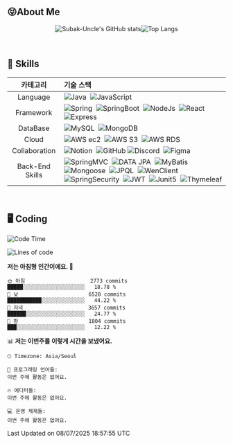 ##  😝About Me
<div align="center">
<!-- ![Subak-Uncle's GitHub stats](https://github-readme-stats-sigma-five.vercel.app/api?username=Subak-Uncle&show_icons=true&theme=gruvbox) -->

![Subak-Uncle's GitHub stats](https://github-readme-stats.vercel.app/api?username=Subak-Uncle&show_icons=true&theme=radical)![Top Langs](https://github-readme-stats-sigma-five.vercel.app/api/top-langs/?username=Subak-Uncle&layout=compact&theme=graywhite)

</div>

<br>

## 🐾 Skills

<div align="center">
  
|카테고리|기술 스택|
|:---:|:---|
|Language|![Java](https://img.shields.io/badge/Java-007396?style=flat)&nbsp; ![JavaScript](https://img.shields.io/badge/JavaScript-F7DF1E?style=flat&logo=javascript&logoColor=white)|
|Framework|![Spring](https://img.shields.io/badge/Spring-6DB33F?style=flat&logo=spring&logoColor=white)&nbsp; ![SpringBoot](https://img.shields.io/badge/SpringBoot-6DB33F?style=flat&logo=springboot&logoColor=white)&nbsp; ![NodeJs](https://img.shields.io/badge/Node.js-339933?style=flat&logo=Node.js&logoColor=white)&nbsp; ![React](https://img.shields.io/badge/React.js-61DAFB?style=flat&logo=React&logoColor=black)&nbsp; ![Express](https://img.shields.io/badge/Express-000000?style=flat&logo=Express&logoColor=white)|
|DataBase|![MySQL](https://img.shields.io/badge/MySQL-4479A1?style=flat&logo=MySQL&logoColor=white)&nbsp; ![MongoDB](https://img.shields.io/badge/MongoDB-47A248?style=flat&logo=MongoDB&logoColor=white)|
|Cloud|![AWS ec2](https://img.shields.io/badge/EC2-FF9900?style=flat&logo=amazonec2&logoColor=white)&nbsp; ![AWS S3](https://img.shields.io/badge/S3-569A31?style=flat&logo=amazons3&logoColor=white)&nbsp; ![AWS RDS](https://img.shields.io/badge/RDS-527FFF?style=flat&logo=amazonrds&logoColor=white)|
|Collaboration|![Notion](https://img.shields.io/badge/notion-000000?style=flat&logo=Notion&logoColor=white)&nbsp; ![GitHub](https://img.shields.io/badge/Github-181717?style=flat&logo=github&logoColor=white) ![Discord](https://img.shields.io/badge/Discord-5865F2?style=flat&logo=discord&logoColor=white)&nbsp; ![Figma](https://img.shields.io/badge/Figma-F24E1E?style=flat&logo=figma&logoColor=white)|
|Back-End Skills|![SpringMVC](https://img.shields.io/badge/SpringMVC-6DB33F?style=flat)&nbsp; ![DATA JPA](https://img.shields.io/badge/DATA_JPA-AA344D?style=flat)&nbsp; ![MyBatis](https://img.shields.io/badge/MyBatis-000000?style=flat)&nbsp; ![Mongoose](https://img.shields.io/badge/Mongoose-880000?style=flat&logo=mongoose&logoColor=white)&nbsp; ![JPQL](https://img.shields.io/badge/JPQL-46C3D0?style=flat)&nbsp; ![WenClient](https://img.shields.io/badge/WebClient-FECC00?style=flat)&nbsp; ![SpringSecurity](https://img.shields.io/badge/SpringSecurity-6DB33F?style=flat&logo=springsecurity&logoColor=white)&nbsp; ![JWT](https://img.shields.io/badge/JWT-000000?style=flat&logo=jsonwebtokens&logoColor=white)&nbsp; ![Junit5](https://img.shields.io/badge/Junit5-25A162?style=flat&logo=junit5&logoColor=white)&nbsp; ![Thymeleaf](https://img.shields.io/badge/Thymeleaf-005F0F?style=flat&logo=thymeleaf&logoColor=white)|

</div>

<br />

## 🖥️ Coding

<!--START_SECTION:waka-->
![Code Time](http://img.shields.io/badge/Code%20Time-945%20hrs%2044%20mins-blue)

![Lines of code](https://img.shields.io/badge/%EC%A0%80%EB%8A%94%20%EC%97%AC%ED%83%9C%EA%B9%8C%EC%A7%80%20-17.7%20million%20%EC%A4%84%EC%9D%98%20%EC%BD%94%EB%93%9C%EB%A5%BC%20%EC%9E%91%EC%84%B1%ED%96%88%EC%96%B4%EC%9A%94.-blue)

**저는 아침형 인간이에요. 🐤** 

```text
🌞 아침                     2773 commits        █████░░░░░░░░░░░░░░░░░░░░   18.78 % 
🌆 낮　                     6528 commits        ███████████░░░░░░░░░░░░░░   44.22 % 
🌃 저녁                     3657 commits        ██████░░░░░░░░░░░░░░░░░░░   24.77 % 
🌙 밤　                     1804 commits        ███░░░░░░░░░░░░░░░░░░░░░░   12.22 % 
```


📊 **저는 이번주를 이렇게 시간을 보냈어요.** 

```text
🕑︎ Timezone: Asia/Seoul

💬 프로그래밍 언어들: 
이번 주에 활동은 없어요.

🔥 에디터들: 
이번 주에 활동은 없어요.

💻 운영 체제들: 
이번 주에 활동은 없어요.
```


 Last Updated on 08/07/2025 18:57:55 UTC
<!--END_SECTION:waka-->

<!--
## 🎬 Projects
|프로젝트 명|프로젝트 소개|사용기술|기간|홈페이지|
|:---:|:---:|:---:|:---:|:---:|
|[MBTI <br> 자판기](https://github.com/MTVS-Server/finalProject)|12가지의 2지 선다형 질문으로 사용자의 MBTI를 도출해주는 서비스|![java](https://img.shields.io/badge/Java-11-3876BF?style=flat)&nbsp;![jsp](https://img.shields.io/badge/JSP-ED7D31?style=flat) <br> ![Servlet](https://img.shields.io/badge/Servlet-F8BDEB?style=flat)&nbsp;|2023.06.09 ~ 2023.06.12| - |
| [어드레감디?](https://github.com/MTVS-third-study/adregamdi) | 제주도 여행 플래너 사이트 | ![java](https://img.shields.io/badge/Java-11-3876BF?style=flat)&nbsp; ![spring](https://img.shields.io/badge/Spring-5.2.9-3CB371?style=flat)&nbsp; ![springBoot](https://img.shields.io/badge/SpringBoot-2.7.13-3CB371?style=flat)&nbsp; ![DATA JPA](https://img.shields.io/badge/JPA-2.7.13-AA344D?style=flat)&nbsp; ![MyBatis](https://img.shields.io/badge/MyBatis-3.5.13-000000?style=flat)&nbsp;  ![Junit5](https://img.shields.io/badge/Junit5-5.9.1-25A162?style=flat&logo=junit5&logoColor=white)&nbsp; ![Thymeleaf](https://img.shields.io/badge/Thymeleaf-3.0.15-005F0F?style=flat&logo=thymeleaf&logoColor=white)&nbsp; ![MySQL](https://img.shields.io/badge/MySQL-8.0.28-4479A1?style=flat&logo=mysql&logoColor=white)|2023.07.10 ~ 2023.07.31|http://adregamdi.site(중지)|
|[러닝하이](https://github.com/cca-ffodregamdi) | 전국 러닝 코스 추천 사이트 | ![java](https://img.shields.io/badge/Java-17-3876BF?style=flat)&nbsp; ![spring](https://img.shields.io/badge/Spring-6.0.8-3CB371?style=flat)&nbsp; ![SpringBoot](https://img.shields.io/badge/SpringBoot-3.0.6-3CB371?style=flat)&nbsp; ![SpringSecurity](https://img.shields.io/badge/SpringSecurity-6.0.3-6DB33F?style=flat&logo=springsecurity&logoColor=white)&nbsp; ![JWT](https://img.shields.io/badge/JWT-000000?style=flat&logo=jsonwebtokens&logoColor=white)&nbsp; ![DATA JPA](https://img.shields.io/badge/JPA-2.7.15-AA344D?style=flat)&nbsp; ![MyBatis](https://img.shields.io/badge/MyBatis-3.0.2-000000?style=flat)&nbsp;  ![Junit5](https://img.shields.io/badge/Junit5-5.9.1-25A162?style=flat&logo=junit5&logoColor=white)&nbsp; ![MySQL](https://img.shields.io/badge/MySQL-8.0.28-4479A1?style=flat&logo=mysql&logoColor=white)&nbsp; ![MongoDB](https://img.shields.io/badge/MongoDB-4.8.1-47A248?style=flat&logo=MongoDB&logoColor=white) | 2023.08.01 ~ 진행중 | https://running-hi.com |
|[입국 시뮬레이션](https://github.com/Subak-Uncle/english-education)|[미드나잇캠프] - 미국 입국 시뮬레이션을 통한 영어 교육 게임|![nodeJs](https://img.shields.io/badge/NodeJs-18.17.12-339933?style=flat&logo=nodedotjs&logoColor=white)&nbsp; ![nodemon](https://img.shields.io/badge/Nodemon-3.0.1-76D04B?style=flat&logo=nodemon&logoColor=white)&nbsp; ![dotenv](https://img.shields.io/badge/.env-16.3.1-ECD53F?style=flat&logo=dotenv&logoColor=white)&nbsp; ![axios](https://img.shields.io/badge/Axios-1.5.0-5A29E4?style=flat&logo=axios&logoColor=white)&nbsp; ![MySQL](https://img.shields.io/badge/MySQL-8.0.28-4479A1?style=flat&logo=mysql&logoColor=white)|2023.08.29 ~ 2023.08.31| https://youtu.be/iqg74JcQpQM |
| [커플 AI 사진 생성](https://github.com/hot-gamza) | 생성형 AI를 활용한 커플 이미지 생성 사이트 | ![java](https://img.shields.io/badge/Java-11-3876BF?style=flat)&nbsp; ![spring](https://img.shields.io/badge/Spring-5.2.9-3CB371?style=flat)&nbsp; ![SpringBoot](https://img.shields.io/badge/SpringBoot-2.7.15-3CB371?style=flat)&nbsp; ![SpringSecurity](https://img.shields.io/badge/SpringSecurity-5.7.10-6DB33F?style=flat&logo=springsecurity&logoColor=white)&nbsp; ![JWT](https://img.shields.io/badge/JWT-000000?style=flat&logo=jsonwebtokens&logoColor=white)&nbsp; ![DATA JPA](https://img.shields.io/badge/JPA-3.0.5-AA344D?style=flat)&nbsp; ![WenClient](https://img.shields.io/badge/WebClient-FECC00?style=flat)&nbsp; ![Junit5](https://img.shields.io/badge/Junit5-5.9.1-25A162?style=flat&logo=junit5&logoColor=white)&nbsp; ![MySQL](https://img.shields.io/badge/MySQL-8.0.28-4479A1?style=flat&logo=mysql&logoColor=white) |2023.09.01 ~ 2023.09.27|https://loveloveshot.com(중지)|
|[도로 위 성동구](https://github.com/fixplzz)| [피우다 프로젝트 - 성동구 공공서비스 해결 SW] 시설물 관리, 간편 QR 코드 케어 서비스 | ![java](https://img.shields.io/badge/Java-17-3876BF?style=flat)&nbsp; ![spring](https://img.shields.io/badge/Spring-6.0.8-3CB371?style=flat)&nbsp; ![SpringBoot](https://img.shields.io/badge/SpringBoot-3.0.6-3CB371?style=flat)&nbsp; ![SpringSecurity](https://img.shields.io/badge/SpringSecurity-6.0.3-6DB33F?style=flat&logo=springsecurity&logoColor=white)&nbsp; ![JWT](https://img.shields.io/badge/JWT-000000?style=flat&logo=jsonwebtokens&logoColor=white)&nbsp; ![DATA JPA](https://img.shields.io/badge/JPA-2.7.15-AA344D?style=flat)&nbsp; ![MyBatis](https://img.shields.io/badge/MyBatis-3.0.2-000000?style=flat)&nbsp;  ![Junit5](https://img.shields.io/badge/Junit5-5.9.1-25A162?style=flat&logo=junit5&logoColor=white)&nbsp; ![MySQL](https://img.shields.io/badge/MySQL-8.0.28-4479A1?style=flat&logo=mysql&logoColor=white)&nbsp; | 2023.10.01 ~ 2023.11.30 | - |
-->

<!-- 
|[랜덤 버거<br>만들기](https://github.com/mtvs-server-second-study/random-burger)|4단계를 거쳐 복불복 재료를 선택하여<br>만드는 랜덤 버거 텍스트 게임|![java](https://img.shields.io/badge/Java-11-3876BF?style=flat)&nbsp; ![spring](https://img.shields.io/badge/Spring-5.2.9-3CB371?style=flat)&nbsp;|2023.06.16 ~ 2023.06.20| - |
|[DEVELNOM](https://github.com/mtvs-server-second-study/developer-agency)|개발자 소개 사이트|![java](https://img.shields.io/badge/Java-11-3876BF?style=flat)&nbsp; ![spring](https://img.shields.io/badge/Spring-5.2.9-3CB371?style=flat)&nbsp; ![SpringBoot](https://img.shields.io/badge/SpringBoot-2.7.12-3CB371?style=flat)&nbsp; ![MySQL](https://img.shields.io/badge/MySQL-8.0.33-4479A1?style=flat&logo=mysql&logoColor=white) |2023.06.21 ~ 2023.06.29| - |
|[닮은 연예인 찾기]|네이버 Clova Face Recognition, TMDB API를 활용한 닮은 연예인 사진 찾기 사이트||2023.07.07 ~ 2023.07.09| - | 

-->



